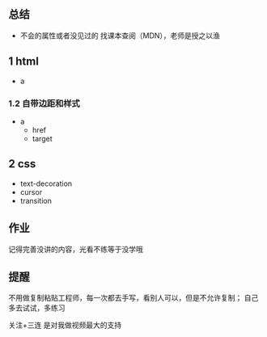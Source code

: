 ## 总结
- 不会的属性或者没见过的 找课本查阅（MDN），老师是授之以渔
## 1 html
- a
### 1.2 自带边距和样式
- a
  - href
  - target
## 2 css
- text-decoration
- cursor
- transition
## 作业
记得完善没讲的内容，光看不练等于没学哦
## 提醒
不用做复制粘贴工程师，每一次都去手写，看别人可以，但是不允许复制；
自己多去试试，多练习

关注+三连 是对我做视频最大的支持
